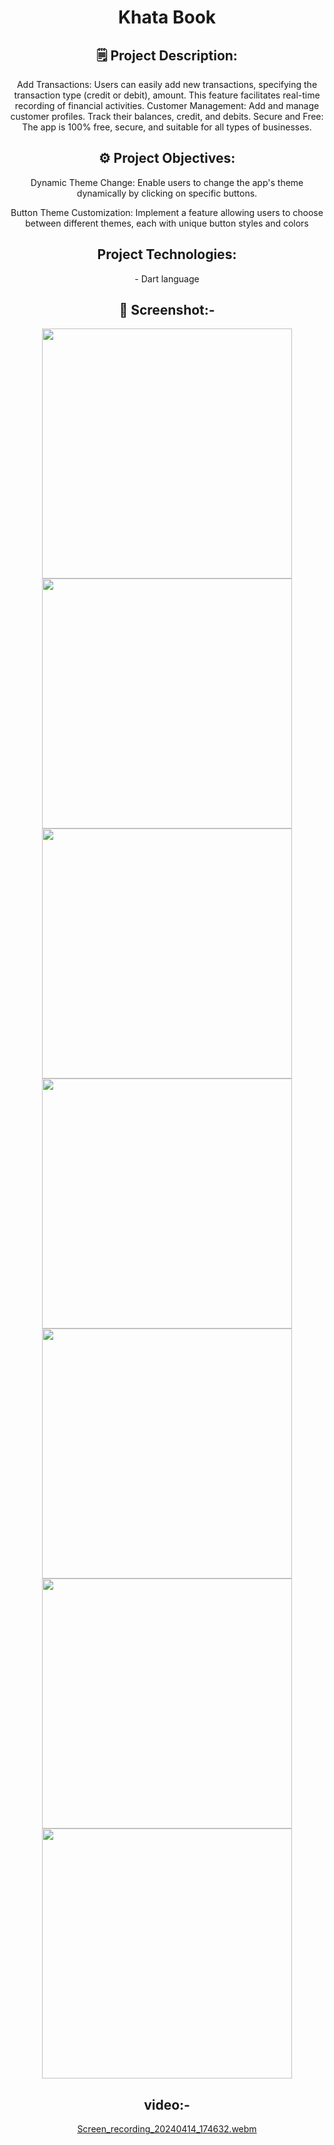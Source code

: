 <header>
<h1> Khata Book </h1>
 
<h2>🗒 Project Description:</h2>
<p>
Add Transactions: Users can easily add new transactions, specifying the transaction type (credit or debit), amount. This feature facilitates real-time recording of financial activities.
Customer Management: Add and manage customer profiles. Track their balances, credit, and debits.
Secure and Free: The app is 100% free, secure, and suitable for all types of businesses.

</p>

<h2>⚙️ Project Objectives:</h2>
<p>
Dynamic Theme Change: Enable users to change the app's theme dynamically by clicking on specific buttons.

Button Theme Customization: Implement a feature allowing users to choose between different themes, each with unique button styles and colors </p>

<h2>Project Technologies:</h2>

<p>- Dart language</p>

 <h2>📲 Screenshot:-</h2>




<img src="https://github.com/aryansabhani/khata_book/assets/112259316/97a75e66-475c-403e-b132-edfc82e4abb8"  height="400">
<img src="https://github.com/aryansabhani/khata_book/assets/112259316/93ffcfa7-e823-4d7a-bbb6-6600ba35b9b1" height="400">
<img src="https://github.com/aryansabhani/khata_book/assets/112259316/98c6ddde-8c47-41d9-b22a-76cb1b468b84"  height="400">

<img src="https://github.com/aryansabhani/khata_book/assets/112259316/ef40ee69-cc21-42e7-91ad-f0511af8702f"  height="400">
<img src="https://github.com/aryansabhani/khata_book/assets/112259316/d2e45882-bd9a-42ed-abef-a3663d52edb3"  height="400">
<img src="https://github.com/aryansabhani/khata_book/assets/112259316/d9c008e9-d353-42d9-82eb-0d172c2230ff"  height="400">
<img src="https://github.com/aryansabhani/khata_book/assets/112259316/dc0030f2-0e81-4b5f-8285-ae944eb50097"  height="400">

 <h2>video:-</h2>


[Screen_recording_20240414_174632.webm](https://github.com/aryansabhani/color_changer/assets/112259316/3763dfd8-2bbe-43c8-af54-dd9c91e42ea3)


 
</header>

